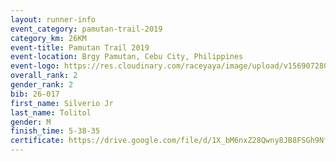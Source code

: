 ```yaml
---
layout: runner-info 
event_category: pamutan-trail-2019 
category_km: 26KM 
event-title: Pamutan Trail 2019 
event-location: Brgy Pamutan, Cebu City, Philippines 
event-logo: https://res.cloudinary.com/raceyaya/image/upload/v1569072806/logo/pamutan-trail_d8abrj.jpg 
overall_rank: 2
gender_rank: 2
bib: 26-017
first_name: Silverio Jr
last_name: Tolitol
gender: M
finish_time: 5-38-35
certificate: https://drive.google.com/file/d/1X_bM6nxZ28Qwny8JB8FSGh9NfFZf5bbQ/view?usp=sharing
---
```

